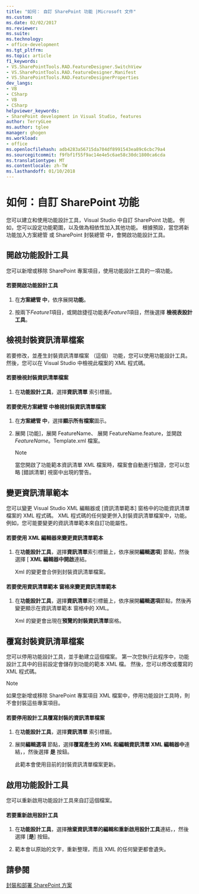 ```yaml
---
title: "如何： 自訂 SharePoint 功能 |Microsoft 文件"
ms.custom: 
ms.date: 02/02/2017
ms.reviewer: 
ms.suite: 
ms.technology:
- office-development
ms.tgt_pltfrm: 
ms.topic: article
f1_keywords:
- VS.SharePointTools.RAD.FeatureDesigner.SwitchView
- VS.SharePointTools.RAD.featureDesigner.Manifest
- VS.SharePointTools.RAD.FeatureDesignerProperties
dev_langs:
- VB
- CSharp
- VB
- CSharp
helpviewer_keywords:
- SharePoint development in Visual Studio, features
author: TerryGLee
ms.author: tglee
manager: ghogen
ms.workload:
- office
ms.openlocfilehash: adb4283a56715da704df8991543ea89c6cbc79a4
ms.sourcegitcommit: f9fbf1f55f9ac14e4e5c6ae58c30dc1800ca6cda
ms.translationtype: MT
ms.contentlocale: zh-TW
ms.lasthandoff: 01/10/2018
---
```

# <a name="how-to-customize-a-sharepoint-feature"></a>如何：自訂 SharePoint 功能
  您可以建立和使用功能設計工具，Visual Studio 中自訂 SharePoint 功能。 例如，您可以設定功能範圍，以及做為相依性加入其他功能。 根據預設，當您將新功能加入方案總管 或 SharePoint 封裝總管 中，會開啟功能設計工具。  
  
## <a name="opening-the-feature-designer"></a>開啟功能設計工具  
 您可以新增或移除 SharePoint 專案項目，使用功能設計工具的一項功能。  
  
#### <a name="to-open-the-feature-designer"></a>若要開啟功能設計工具  
  
1.  在**方案總管 中**，依序展開**功能**。  
  
2.  按兩下*Feature1*項目，或開啟捷徑功能表*Feature1*項目，然後選擇 **檢視表設計工具**。  
  
## <a name="viewing-the-packaged-manifest-file"></a>檢視封裝資訊清單檔案  
 若要修改，並產生封裝資訊清單檔案 （這個） 功能，您可以使用功能設計工具。 然後，您可以在 Visual Studio 中檢視此檔案的 XML 程式碼。  
  
#### <a name="to-view-the-packaged-manifest-file"></a>若要檢視封裝資訊清單檔案  
  
1.  在**功能設計工具**，選擇**資訊清單** 索引標籤。  
  
#### <a name="to-view-the-packaged-manifest-file-by-using-solution-explorer"></a>若要使用方案總管 中檢視封裝資訊清單檔案  
  
1.  在**方案總管 中**，選擇**顯示所有檔案**圖示。  
  
2.  展開 [功能]，展開 FeatureName、 展開 FeatureName.feature，並開啟*FeatureName*。Template.xml 檔案。  
  
    > [!NOTE]  
    >  當您開啟了功能範本資訊清單 XML 檔案時，檔案會自動進行驗證，您可以忽略 [錯誤清單] 視窗中出現的警告。  
  
## <a name="changing-the-manifest-template"></a>變更資訊清單範本  
 您可以變更 Visual Studio XML 編輯器或 [資訊清單範本] 窗格中的功能資訊清單檔案的 XML 程式碼。 XML 程式碼的任何變更併入封裝資訊清單檔案中，功能。 例如，您可能要變更的資訊清單範本來自訂功能屬性。  
  
#### <a name="to-change-the-manifest-template-by-using-the-xml-editor"></a>若要使用 XML 編輯器來變更資訊清單範本  
  
1.  在**功能設計工具**，選擇**資訊清單**索引標籤上，依序展開**編輯選項**] 節點，然後選擇 [ **XML 編輯器中開啟**連結。  
  
     Xml 的變更會合併到封裝資訊清單檔案。  
  
#### <a name="to-change-the-manifest-template-by-using-the-manifest-template-pane"></a>若要使用資訊清單範本 窗格來變更資訊清單範本  
  
1.  在**功能設計工具**，選擇**資訊清單**索引標籤上，依序展開**編輯選項**節點，然後再變更顯示在資訊清單範本 窗格中的 XML。  
  
     Xml 的變更會出現在**預覽的封裝資訊清單**窗格。  
  
## <a name="overwriting-the-packaged-manifest-file"></a>覆寫封裝資訊清單檔案  
 您可以停用功能設計工具，並手動建立這個檔案。 第一次您執行此程序中，功能設計工具中的目前設定會儲存到功能的範本 XML 檔。 然後，您可以修改或覆寫的 XML 程式碼。  
  
> [!NOTE]  
>  如果您新增或移除 SharePoint 專案項目 XML 檔案中，停用功能設計工具時，則不會封裝這些專案項目。  
  
#### <a name="to-overwrite-packaged-manifest-file-by-disabling-the-designer"></a>若要停用設計工具覆寫封裝的資訊清單檔案  
  
1.  在**功能設計工具**，選擇**資訊清單** 索引標籤。  
  
2.  展開**編輯選項** 節點，選擇**覆寫產生的 XML 和編輯資訊清單 XML 編輯器中**連結，，然後選擇 **是** 按鈕。  
  
     此範本會使用目前的封裝資訊清單檔案更新。  
  
## <a name="enabling-the-feature-designer"></a>啟用功能設計工具  
 您可以重新啟用功能設計工具來自訂這個檔案。  
  
#### <a name="to-re-enable-the-designer"></a>若要重新啟用設計工具  
  
1.  在**功能設計工具**，選擇**捨棄資訊清單的編輯和重新啟用設計工具**連結，，然後選擇 [**是**] 按鈕。  
  
2.  範本會以原始的文字，重新整理，而且 XML 的任何變更都會遺失。  
  
## <a name="see-also"></a>請參閱  
 [封裝和部署 SharePoint 方案](../sharepoint/packaging-and-deploying-sharepoint-solutions.md)  
  
  